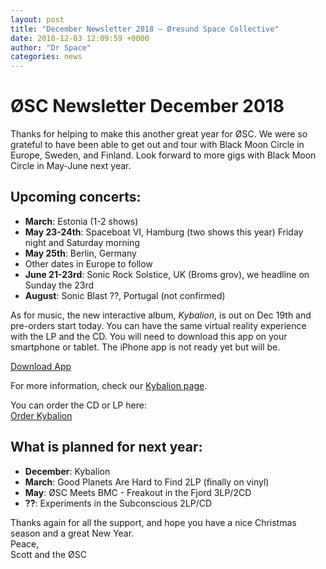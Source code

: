 ```yaml
---
layout: post
title: "December Newsletter 2018 – Øresund Space Collective"
date: 2018-12-03 12:09:59 +0000
author: "Dr Space"
categories: news
---
```


# ØSC Newsletter December 2018

Thanks for helping to make this another great year for ØSC. We were so grateful to have been able to get out and tour with Black Moon Circle in Europe, Sweden, and Finland. Look forward to more gigs with Black Moon Circle in May-June next year.

## Upcoming concerts:

- **March**: Estonia (1-2 shows)
- **May 23-24th**: Spaceboat VI, Hamburg (two shows this year) Friday night and Saturday morning
- **May 25th**: Berlin, Germany
- Other dates in Europe to follow
- **June 21-23rd**: Sonic Rock Solstice, UK (Broms grov), we headline on Sunday the 23rd
- **August**: Sonic Blast ??, Portugal (not confirmed)

As for music, the new interactive album, *Kybalion*, is out on Dec 19th and pre-orders start today. You can have the same virtual reality experience with the LP and the CD. You will need to download this app on your smartphone or tablet. The iPhone app is not ready yet but will be.

[Download App](https://play.google.com/store/apps/details?id=com.CyberRabbit.CyberdelicCardboard)

For more information, check our [Kybalion page](http://www.spacerockproductions.de/OSC-Kybalion).

You can order the CD or LP here:  
[Order Kybalion](https://oresundspacecollective.bandcamp.com/album/kybalion)

## What is planned for next year:
- **December**: Kybalion
- **March**: Good Planets Are Hard to Find 2LP (finally on vinyl)
- **May**: ØSC Meets BMC - Freakout in the Fjord 3LP/2CD
- **??**: Experiments in the Subconscious 2LP/CD

Thanks again for all the support, and hope you have a nice Christmas season and a great New Year.  
Peace,  
Scott and the ØSC

